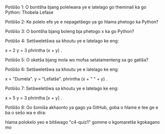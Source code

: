 Potšišo 1: O bontšha bjang polelwana ye e latelago go theminali ka go Python: Thobela Lefase

Potšišo 2: Ke polelo efe ye e nepagetšego ya go hlama phetogo ka Python?

Potšišo 3: O bontšha bjang boleng bja phetogo x ka go Python?

Potšišo 4: Setšweletšwa sa khoutu ye e latelago ke eng:

x = 2
y = 3
phrintha (x + y) .

Potšišo 5: O oketša bjang mola wo mofsa setatamenteng sa go gatiša?

Potšišo 6: Setšweletšwa sa khoutu ye e latelago ke eng:

x = "Dumela".
y = "Lefatše".
phrintha (x + " " + y) .

Potšišo 7: Setšweletšwa sa khoutu ye e latelago ke eng:

x = 5
y = 3
phrintha [x + y] .

Potšišo 8: Go šomiša akhaonto ya gago ya GitHub, goba o hlame e tee ge e ba o sešo wa e dira:

hlama polokelo yeo e bitšwago "c4-quiz1" gomme o kgomaretše kgokagano mo
